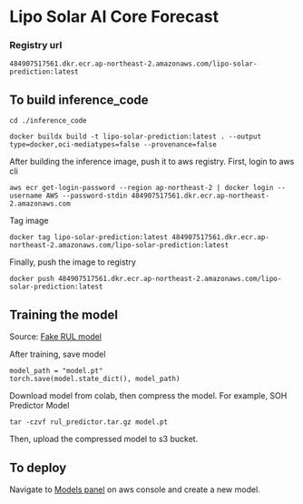 # Lipo Solar AI Core Forecast
### Registry url
`484907517561.dkr.ecr.ap-northeast-2.amazonaws.com/lipo-solar-prediction:latest`


## To build inference_code
```
cd ./inference_code

docker buildx build -t lipo-solar-prediction:latest . --output type=docker,oci-mediatypes=false --provenance=false                                                                                                                    
```

After building the inference image, push it to aws registry.
First, login to aws cli
```
aws ecr get-login-password --region ap-northeast-2 | docker login --username AWS --password-stdin 484907517561.dkr.ecr.ap-northeast-2.amazonaws.com
```

Tag image
```
docker tag lipo-solar-prediction:latest 484907517561.dkr.ecr.ap-northeast-2.amazonaws.com/lipo-solar-prediction:latest

```

Finally, push the image to registry
```
docker push 484907517561.dkr.ecr.ap-northeast-2.amazonaws.com/lipo-solar-prediction:latest
```

## Training the model
Source: [Fake RUL model](https://colab.research.google.com/drive/1009ddqnexg653eyXr6hzjnfHkE4AIwtH?usp=sharing#scrollTo=cMK-sNNEuikk)

After training, save model 
```
model_path = "model.pt"
torch.save(model.state_dict(), model_path)
```

Download model from colab, then compress the model. For example, SOH Predictor Model
```
tar -czvf rul_predictor.tar.gz model.pt
```

Then, upload the compressed model to s3 bucket. 

## To deploy

Navigate to [Models panel](https://ap-northeast-2.console.aws.amazon.com/sagemaker/home?region=ap-northeast-2#/models)  on aws console and create a new model.
